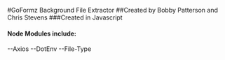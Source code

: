 #GoFormz Background File Extractor
##Created by Bobby Patterson and Chris Stevens
###Created in Javascript
#### Node Modules include:
--Axios
--DotEnv
--File-Type